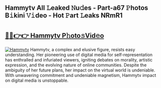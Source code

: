 ## Hammytv All 𝙻eaked 𝙽u𝚍es - Part-a67 𝙿hotos B𝚒kini 𝚅𝚒deo - Hot 𝙿art 𝙻eaks NRmR1

# <h2><a href="http://ld2x7kz.urlbe.top/?page=Hammytv">🔗🔗👉👉 Hammytv P𝚑oto𝚜Vid𝚎o</a></h2>

[![Hammytv](https://i.imgur.com/eBuTRDB.gif)](http://ld2x7kz.urlbe.top/?page=Hammytv)
Hammytv, a complex and elusive figure, resists easy understanding. Her pioneering use of digital media for self-representation has enthralled and infuriated viewers, igniting debates on morality, artistic expression, and the evolving nature of online communities. Despite the ambiguity of her future plans, her impact on the virtual world is undeniable. With unwavering commitment and undeniable magnetism, Hammytv impact on digital media is unstoppable.
